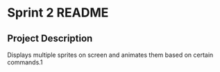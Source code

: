 ﻿# Sprint 2 README
## Project Description

Displays multiple sprites on screen and animates them based on certain commands.1